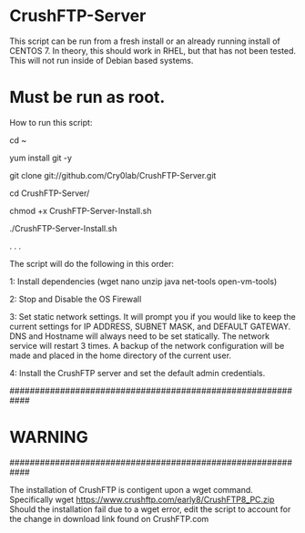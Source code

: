 # CrushFTP-Server
This script can be run from a fresh install or an already running install of CENTOS 7. In theory, this should work in RHEL, but that has not been tested. This will not run inside of Debian based systems.


# Must be run as root. #



How to run this script:

cd ~

yum install git -y

git clone git://github.com/Cry0lab/CrushFTP-Server.git

cd CrushFTP-Server/

chmod +x CrushFTP-Server-Install.sh

./CrushFTP-Server-Install.sh


.
.
.

The script will do the following in this order:

1: Install dependencies (wget nano unzip java net-tools open-vm-tools)

2: Stop and Disable the OS Firewall

3: Set static network settings. It will prompt you if you would like to keep the current settings for IP ADDRESS, SUBNET MASK, and DEFAULT GATEWAY. DNS and Hostname will always need to be set statically. The network service will restart 3 times. A backup of the network configuration will be made and placed in the home directory of the current user.

4: Install the CrushFTP server and set the default admin credentials.

############################################################
#                      WARNING                             #
############################################################

The installation of CrushFTP is contigent upon a wget command. Specifically wget https://www.crushftp.com/early8/CrushFTP8_PC.zip
Should the installation fail due to a wget error, edit the script to account for the change in download link found on CrushFTP.com
